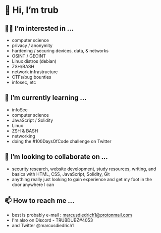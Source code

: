 # 👋 Hi, I’m trub 

## 🧙‍♂️ I’m interested in ... 
  
 - computer science
 - privacy / anonymity  
 - hardening / securing devices, data, & networks
 - OSINT / GEOINT
 - Linux distros (debian)
 - ZSH/BASH 
 - network infrastructure 
 - CTFs/bug bounties
 - infosec, etc

## 🧠 I’m currently learning ... 
 
 - infoSec
 - computer science
 - JavaScript / Solidity
 - Linux
 - ZSH & BASH
 - networking
 - doing the #100DaysOfCode challenge on Twitter

## 🤝 I’m looking to collaborate on ...
   
 - security research, website development, study resources, writing, and basics with HTML, CSS, JavaScript, Solidity, Git
 - anything really just looking to gain experience and get my foot in the door anywhere I can

## 📫 How to reach me ...
  
 - best is probably e-mail : marcusdiedrich1@protonmail.com 
 - I'm also on Discord - TRUBDUBZ#4053
 - and Twitter @marcusdiedrich1 
